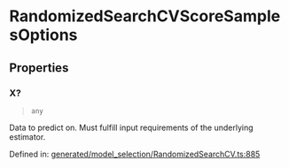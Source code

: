 # RandomizedSearchCVScoreSamplesOptions

## Properties

### X?

> `any`

Data to predict on. Must fulfill input requirements of the underlying estimator.

Defined in:  [generated/model\_selection/RandomizedSearchCV.ts:885](https://github.com/transitive-bullshit/scikit-learn-ts/blob/122b3c0/packages/sklearn/src/generated/model_selection/RandomizedSearchCV.ts#L885)
